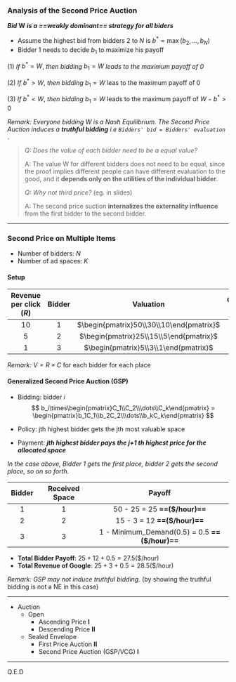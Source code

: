 ### Analysis of the Second Price Auction

***Bid*** $\textbf{W}$ ***is a ==weakly dominant== strategy for all biders***

- Assume the highest bid from bidders 2 to $N$ is $b^* = \max(b_2,\dots,b_N)$
- Bidder 1 needs to decide $b_1$ to maximize his payoff

(1) *If* $b^* = W$,  *then bidding* $b_1 = W$ *leads to the maximum payoff of 0*

(2) *If* $b^* > W$, *then bidding* $b_1 = W$ leas to the maximum payoff of 0

(3) *If* $b^* < W$, *then bidding* $b_1 = W$ leads to the maximum payoff of $W - b^* > 0$

*Remark: Everyone bidding W is a Nash Equilibrium. The Second Price Auction induces a **truthful bidding***
*i.e `Bidders' bid = Bidders' evaluation `*. 

> *Q: Does the value of each bidder need to be a equal value?*
>
> A: The value W for different bidders does not need to be equal, since the proof implies different people can have different evaluation to the good, and it **depends only on the utilities of the individual bidder**.
>
> *Q: Why not third price?* (eg. in slides)
>
> A: The second price suction **internalizes the externality influence** from the first bidder to the second bidder. 

---

### Second Price on Multiple Items

- Number of bidders: $N$
- Number of ad spaces: $K$

#### Setup

| Revenue per click ($R$) | Bidder |                Valuation                 | Clickthrough rate ($C$) |
| :---------------------: | :----: | :--------------------------------------: | :---------------------: |
|           10            |   1    | $\begin{pmatrix}50\\30\\10\end{pmatrix}$ |            5            |
|            5            |   2    | $\begin{pmatrix}25\\15\\5\end{pmatrix}$  |            3            |
|            1            |   3    |  $\begin{pmatrix}5\\3\\1\end{pmatrix}$   |            1            |

*Remark: $V = R\times C$* for each bidder for each place

#### Generalized Second Price Auction (GSP)

- Bidding: bidder $i$
  $$
  b_i\times\begin{pmatrix}C_1\\C_2\\\dots\\C_k\end{pmatrix} = \begin{pmatrix}b_1C_1\\b_2C_2\\\dots\\b_kC_k\end{pmatrix}
  $$

- Policy: jth highest bidder gets the jth most valuable space
- Payment: ***jth highest bidder pays the j+1 th highest price for the allocated space***

*In the case above, Bidder 1 gets the first place, bidder 2 gets the second place, so on so forth.*

| Bidder | Received Space |                     Payoff                     |
| :----: | :------------: | :--------------------------------------------: |
|   1    |       1        |         50 - 25 = 25 **==($/hour)==**          |
|   2    |       2        |          15 - 3 = 12 **==($/hour)==**          |
|   3    |       3        | 1 - Minimum_Demand(0.5) = 0.5 **==($/hour)==** |

- **Total Bidder Payoff**: $25+12+0.5 = 27.5$($/hour)
- **Total Revenue of Google**: $25 + 3 + 0.5 = 28.5$($/hour)

*Remark:* *GSP may not induce truthful bidding.* (by showing the truthful bidding is not a NE in this case)

---

- Auction
  - Open
    - Ascending Price **I**
    - Descending Price **II**
  - Sealed Envelope
    - First Price Auction **II**
    - Second Price Auction (GSP/VCG) **I**

---

Q.E.D